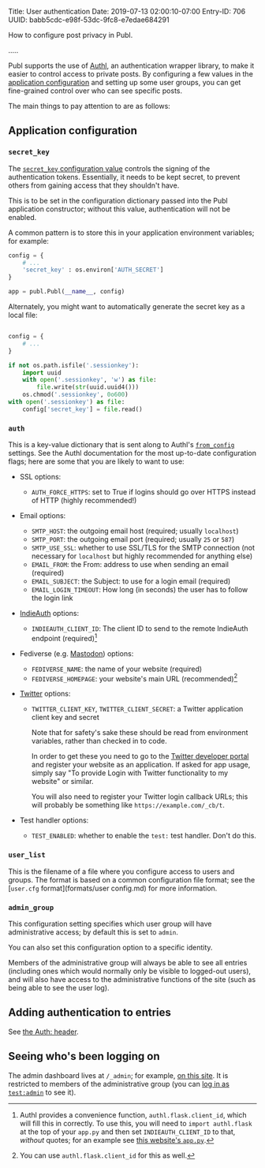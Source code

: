 Title: User authentication
Date: 2019-07-13 02:00:10-07:00
Entry-ID: 706
UUID: babb5cdc-e98f-53dc-9fc8-e7edae684291

How to configure post privacy in Publ.

.....

Publ supports the use of [Authl](https://github.com/PlaidWeb/Authl), an
authentication wrapper library, to make it easier to control access to private
posts.  By configuring a few values in the [application
configuration](publ-python.md) and setting up some user groups, you can get
fine-grained control over who can see specific posts.

The main things to pay attention to are as follows:

## Application configuration

### <span id="secret_key"></span>`secret_key`

The [`secret_key` configuration value](865#secret_key) controls the signing of
the authentication tokens. Essentially, it needs to be kept secret, to prevent
others from gaining access that they shouldn't have.

This is to be set in the configuration dictionary passed into the Publ
application constructor; without this value, authentication will not be enabled.

A common pattern is to store this in your application environment variables; for example:

```python
config = {
    # ...
    'secret_key' : os.environ['AUTH_SECRET']
}

app = publ.Publ(__name__, config)
```

Alternately, you might want to automatically generate the secret key as a local file:

```python

config = {
    # ...
}

if not os.path.isfile('.sessionkey'):
    import uuid
    with open('.sessionkey', 'w') as file:
        file.write(str(uuid.uuid4()))
    os.chmod('.sessionkey', 0o600)
with open('.sessionkey') as file:
    config['secret_key'] = file.read()
```

### <span id="auth">`auth`</span>

This is a key-value dictionary that is sent along to Authl's
[`from_config`](https://authl.readthedocs.io/en/latest/authl.html#authl.from_config)
settings. See the Authl documentation for the most up-to-date configuration
flags; here are some that you are likely to want to use:

* SSL options:
    * <span id="force_https">`AUTH_FORCE_HTTPS`: set to True if logins should go over HTTPS instead of HTTP (highly recommended!)</span>
* Email options:
    * `SMTP_HOST`: the outgoing email host (required; usually `localhost`)
    * `SMTP_PORT`: the outgoing email port (required; usually `25` or `587`)
    * `SMTP_USE_SSL`: whether to use SSL/TLS for the SMTP connection (not necessary for `localhost` but highly recommended for anything else)
    * `EMAIL_FROM`: the From: address to use when sending an email (required)
    * `EMAIL_SUBJECT`: the Subject: to use for a login email (required)
    * `EMAIL_LOGIN_TIMEOUT`: How long (in seconds) the user has to follow the login link
* [IndieAuth](https://indieweb.org/IndieAuth) options:
    * `INDIEAUTH_CLIENT_ID`: The client ID to send to the remote IndieAuth endpoint (required)[^clientid_iauth]
* Fediverse (e.g. [Mastodon](https://joinmastodon.org/)) options:
    * `FEDIVERSE_NAME`: the name of your website (required)
    * `FEDIVERSE_HOMEPAGE`: your website's main URL (recommended)[^fediverse client]
* [Twitter](https://twitter.com/) options:
    * `TWITTER_CLIENT_KEY`, `TWITTER_CLIENT_SECRET`: a Twitter application client key and secret

        Note that for safety's sake these should be read from environment
        variables, rather than checked in to code.

        In order to get these you need to go to the [Twitter developer
        portal](https://developer.twitter.com/) and register your website as an
        application. If asked for app usage, simply say "To provide Login with
        Twitter functionality to my website" or similar.

        You will also need to register your Twitter login callback URLs; this
        will probably be something like `https://example.com/_cb/t`.

* Test handler options:
    * `TEST_ENABLED`: whether to enable the `test:` test handler. Don't do this.

[^clientid_iauth]: Authl provides a convenience function,
    `authl.flask.client_id`, which will fill this in correctly. To use this, you
    will need to `import authl.flask` at the top of your `app.py` and then set
    `INDIEAUTH_CLIENT_ID` to that, *without* quotes; for an example see [this
    website's `app.py`](https://github.com/PlaidWeb/publ-site/blob/master/app.py).

[^fediverse client]: You can use `authl.flask.client_id` for this as well.

### <span id="user_list"></span>`user_list`

This is the filename of a file where you configure access to users and groups.
The format is based on a common configuration file format; see the [`user.cfg`
format](formats/user config.md) for more information.

### <span id="admin_group"></span>`admin_group`

This configuration setting specifies which user group will have administrative
access; by default this is set to `admin`.

You can also set this configuration option to a specific identity.

Members of the administrative group will always be able to see all entries
(including ones which would normally only be visible to logged-out users), and
will also have access to the administrative functions of the site (such as being
able to see the user log).

## Adding authentication to entries

See [the Auth: header](322#auth).

## Seeing who's been logging on

The admin dashboard lives at `/_admin`; for example, [on this site](/_admin). It is restricted to members of the administrative group (you can [log in as `test:admin`](/_login/_admin?me=test:admin) to see it).
